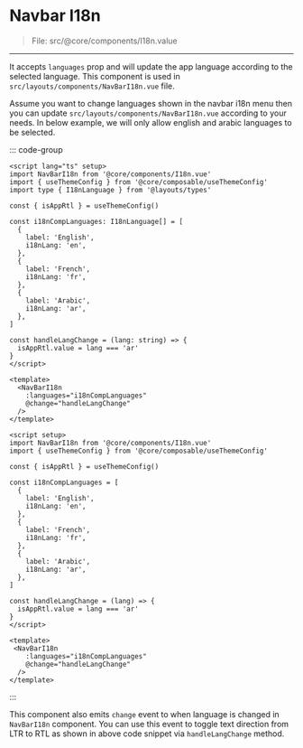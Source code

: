 # Navbar I18n

> File: src/@core/components/I18n.value

---

It accepts `languages` prop and will update the app language according to the selected language. This component is used in `src/layouts/components/NavBarI18n.vue` file.

Assume you want to change languages shown in the navbar i18n menu then you can update `src/layouts/components/NavBarI18n.vue` according to your needs. In below example, we will only allow english and arabic languages to be selected.

::: code-group

```vue [TS]
<script lang="ts" setup>
import NavBarI18n from '@core/components/I18n.vue'
import { useThemeConfig } from '@core/composable/useThemeConfig'
import type { I18nLanguage } from '@layouts/types'

const { isAppRtl } = useThemeConfig()

const i18nCompLanguages: I18nLanguage[] = [
  {
    label: 'English',
    i18nLang: 'en',
  },
  {
    label: 'French',
    i18nLang: 'fr',
  },
  {
    label: 'Arabic',
    i18nLang: 'ar',
  },
]

const handleLangChange = (lang: string) => {
  isAppRtl.value = lang === 'ar'
}
</script>

<template>
  <NavBarI18n
    :languages="i18nCompLanguages"
    @change="handleLangChange"
  />
</template>
```

```vue [JS]
<script setup>
import NavBarI18n from '@core/components/I18n.vue'
import { useThemeConfig } from '@core/composable/useThemeConfig'

const { isAppRtl } = useThemeConfig()

const i18nCompLanguages = [
  {
    label: 'English',
    i18nLang: 'en',
  },
  {
    label: 'French',
    i18nLang: 'fr',
  },
  {
    label: 'Arabic',
    i18nLang: 'ar',
  },
]

const handleLangChange = (lang) => {
  isAppRtl.value = lang === 'ar'
}
</script>

<template>
 <NavBarI18n
    :languages="i18nCompLanguages"
    @change="handleLangChange"
  />
</template>
```

:::

This component also emits `change` event to when language is changed in `NavBarI18n` component. You can use this event to toggle text direction from LTR to RTL as shown in above code snippet via `handleLangChange` method.
